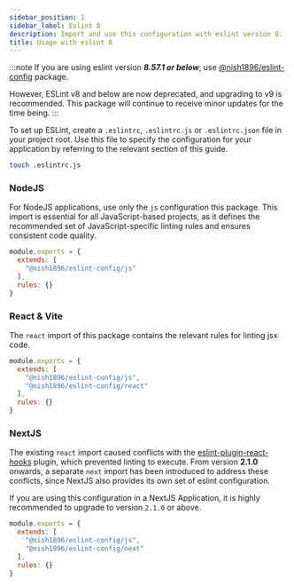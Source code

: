```yaml
---
sidebar_position: 1
sidebar_label: Eslint 8
description: Import and use this configuration with eslint version 8.
title: Usage with eslint 8
---
```


:::note
If you are using eslint version ***8.57.1 or below***, use [@nish1896/eslint-config](https://www.npmjs.com/package/@nish1896/eslint-config) package.

However, ESLint v8 and below are now deprecated, and upgrading to v9 is recommended. This package will continue to receive minor updates for the time being.
:::

To set up ESLint, create a `.eslintrc`, `.eslintrc.js` or `.eslintrc.json` file in your project root. Use this file to specify the configuration for your application by referring to the relevant section of this guide.

```bash
touch .eslintrc.js
```

### NodeJS

For NodeJS applications, use only the `js` configuration this package. This import is essential for all JavaScript-based projects, as it defines the recommended set of JavaScript-specific linting rules and ensures consistent code quality.

```js
module.exports = {
  extends: [
    "@nish1896/eslint-config/js"
  ],
  rules: {}
}
```

### React & Vite

The `react` import of this package contains the relevant rules for linting jsx code.

```js
module.exports = {
  extends: [
    "@nish1896/eslint-config/js",
    "@nish1896/eslint-config/react"
  ],
  rules: {}
}
```

### NextJS

The existing `react` import caused conflicts with the [eslint-plugin-react-hooks](https://www.npmjs.com/package/eslint-plugin-react-hooks) plugin, which prevented linting to execute. From version **2.1.0** onwards, a separate `next` import has been introduced to address these conflicts, since NextJS also provides its own set of eslint configuration.

If you are using this configuration in a NextJS Application, it is highly recommended to upgrade to version `2.1.0` or above.

```js
module.exports = {
  extends: [
    "@nish1896/eslint-config/js",
    "@nish1896/eslint-config/next"
  ],
  rules: {}
}
```
